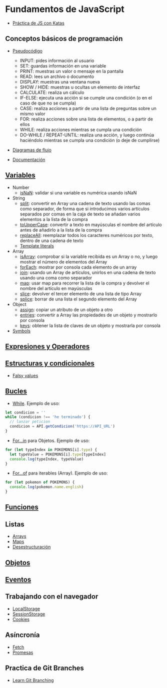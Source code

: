 # Fundamentos de JavaScript

* [Práctica de JS con Katas](https://jskatas.org/katas/groups/level-easy/)

## Conceptos básicos de programación

* [Pseudocódigo](https://kinsta.com/es/base-de-conocimiento/que-es-pseudocodigo/)
  * INPUT: pides información al usuario
  * SET: guardas información en una variable
  * PRINT: muestras un valor o mensaje en la pantalla
  * READ: lees un archivo o documento
  * DISPLAY: muestras una ventana nueva
  * SHOW / HIDE: muestras u ocultas un elemento de interfaz
  * CALCULATE: realiza un cálculo
  * IF-ELSE: ejecuta una acción si se cumple una condición (o en el caso de que no se cumpla)
  * CASE: realiza acciones a partir de una lista de preguntas sobre un mismo valor
  * FOR: realiza acciones sobre una lista de elementos, o a partir de ellos
  * WHILE: realiza acciones mientras se cumpla una condición
  * DO-WHILE / REPEAT-UNTIL: realiza una acción, y luego continúa haciéndolo mientras se cumpla una condición (o deje de cumplirse)

* [Diagramas de flujo](https://www.canva.com/es_es/pizarra-online/diagramas-flujo/)
* [Documentación](https://jsdoc.app/about-getting-started)

## [Variables](https://developer.mozilla.org/en-US/docs/Web/JavaScript/Guide/Grammar_and_types)

* Number
  * [isNaN](https://developer.mozilla.org/en-US/docs/Web/JavaScript/Reference/Global_Objects/Number/isNaN): validar si una variable es numérica usando isNaN
* String
  * [split](https://developer.mozilla.org/en-US/docs/Web/JavaScript/Reference/Global_Objects/String/split): convertir en Array una cadena de texto usando las comas como separador, de forma que si introducimos varios artículos separados por comas en la caja de texto se añadan varios elementos a la lista de la compra
  * [toUpperCase](https://developer.mozilla.org/en-US/docs/Web/JavaScript/Reference/Global_Objects/String/toUpperCase): convertir a texto en mayúsculas el nombre del artículo antes de añadirlo a la lista de la compra
  * [replaceAll](https://developer.mozilla.org/en-US/docs/Web/JavaScript/Reference/Global_Objects/String/replaceAll): reemplazar todos los caracteres numéricos por texto, dentro de una cadena de texto
  * [Template literals](https://developer.mozilla.org/en-US/docs/Web/JavaScript/Reference/Template_literals)
* Array
  * [isArray](https://developer.mozilla.org/en-US/docs/Web/JavaScript/Reference/Global_Objects/Array/isArray): comprobar si la variable recibida es un Array o no, y luego mostrar el número de elementos del Array
  * [forEach](https://developer.mozilla.org/en-US/docs/Web/JavaScript/Reference/Global_Objects/Array/forEach): mostrar por consola cada elemento de un array
  * [join](https://developer.mozilla.org/en-US/docs/Web/JavaScript/Reference/Global_Objects/Array/join): usando un Array de artículos, unirlos en una cadena de texto usando una coma como separador
  * [map](https://developer.mozilla.org/en-US/docs/Web/JavaScript/Reference/Global_Objects/Array/map): usar map para recorrer la lista de la compra y devolver el nombre del artículo en mayúsculas
  * [slice](https://developer.mozilla.org/en-US/docs/Web/JavaScript/Reference/Global_Objects/Array/slice): devolver el tercer elemento de una lista de tipo Array
  * [splice](https://developer.mozilla.org/en-US/docs/Web/JavaScript/Reference/Global_Objects/Array/splice): borrar de una lista el segundo elemento del Array
* Object
  * [assign](https://developer.mozilla.org/en-US/docs/Web/JavaScript/Reference/Global_Objects/Object/assign): copiar un atributo de un objeto a otro
  * [entries](https://developer.mozilla.org/en-US/docs/Web/JavaScript/Reference/Global_Objects/Object/entries): convertir a Array las propiedades de un objeto y mostrarlo por consola
  * [keys](https://developer.mozilla.org/en-US/docs/Web/JavaScript/Reference/Global_Objects/Object/keys): obtener la lista de claves de un objeto y mostrarla por consola
* [Symbols](https://developer.mozilla.org/en-US/docs/Web/JavaScript/Reference/Global_Objects/Symbol)

## [Expresiones y Operadores](https://developer.mozilla.org/en-US/docs/Web/JavaScript/Guide/Expressions_and_operators)

## [Estructuras y condicionales](https://developer.mozilla.org/en-US/docs/Web/JavaScript/Guide/Control_flow_and_error_handling)

* [Falsy values](https://developer.mozilla.org/en-US/docs/Glossary/Falsy)

## [Bucles](https://developer.mozilla.org/en-US/docs/Web/JavaScript/Guide/Loops_and_iteration)

* [While](https://developer.mozilla.org/en-US/docs/Web/JavaScript/Guide/Loops_and_iteration#while_statement). Ejemplo de uso:

```js
let condicion = ''
while (condicion !== 'he terminado') {
  // lanzar peticion
  condicion = API.getCondicion('https://API_URL')
}
```

* [For...in](https://developer.mozilla.org/en-US/docs/Web/JavaScript/Guide/Loops_and_iteration#for...in_statement) para Objetos. Ejemplo de uso:

```js
for (let typeIndex in POKEMONS[i].type) {
  let typeValue = POKEMONS[i].type[typeIndex]
  console.log(typeIndex, typeValue)
}
```

* [For...of](https://developer.mozilla.org/en-US/docs/Web/JavaScript/Guide/Loops_and_iteration#for...of_statement) para iterables (Array). Ejemplo de uso:

```js
for (let pokemon of POKEMONS) {
  console.log(pokemon.name.english)
}
```

## [Funciones](https://developer.mozilla.org/en-US/docs/Web/JavaScript/Guide/Functions)

## Listas

* [Arrays](https://developer.mozilla.org/en-US/docs/Web/JavaScript/Reference/Global_Objects/Array)
* [Maps](https://developer.mozilla.org/en-US/docs/Web/JavaScript/Reference/Global_Objects/Map)
* [Desestructuración](https://developer.mozilla.org/en-US/docs/Web/JavaScript/Reference/Operators/Destructuring_assignment)

## [Objetos](https://developer.mozilla.org/en-US/docs/Web/JavaScript/Reference/Global_Objects/Object)

## [Eventos](https://developer.mozilla.org/en-US/docs/Web/API/Event)

## Trabajando con el navegador

* [LocalStorage](https://developer.mozilla.org/en-US/docs/Mozilla/Add-ons/WebExtensions/API/storage/local)
* [SessionStorage](https://developer.mozilla.org/en-US/docs/Mozilla/Add-ons/WebExtensions/API/storage/session)
* [Cookies](https://developer.mozilla.org/en-US/docs/Web/HTTP/Headers/Cookie)

## Asíncronía

* [Fetch](https://developer.mozilla.org/en-US/docs/Web/API/Window/fetch)
* [Promesas](https://developer.mozilla.org/en-US/docs/Web/JavaScript/Reference/Global_Objects/Promise)

## Practica de Git Branches

* [Learn Git Branching](https://learngitbranching.js.org/?locale=es_ES)
